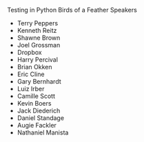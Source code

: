 
Testing in Python Birds of a Feather Speakers

- Terry Peppers
- Kenneth Reitz
- Shawne Brown
- Joel Grossman
- Dropbox
- Harry Percival
- Brian Okken
- Eric Cline
- Gary Bernhardt
- Luiz Irber
- Camille Scott
- Kevin Boers
- Jack Diederich
- Daniel Standage
- Augie Fackler
- Nathaniel Manista
